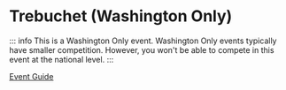 # Trebuchet (Washington Only)

::: info
This is a Washington Only event. Washington Only events typically have smaller competition. However, you won't be able to compete in this event at the national level.
:::

[Event Guide](https://lwsd.sharepoint.com/:b:/r/sites/GR-JHS-TechnologyStudentAssociation-SCA/Shared%20Documents/23-24/Competition/Event%20Guides/Washington%20Only%20Events/Trebuchet.pdf)
